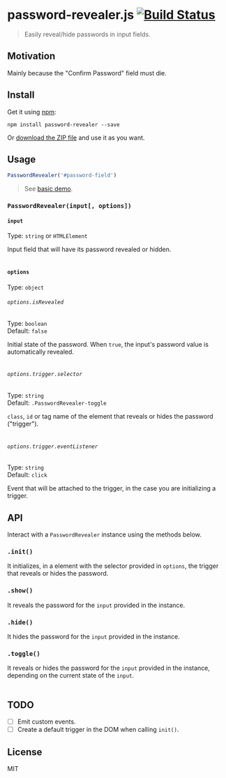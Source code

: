# password-revealer.js [![Build Status](https://travis-ci.org/diessica/password-revealer.js.svg)](https://travis-ci.org/diessica/password-revealer.js)

> Easily reveal/hide passwords in input fields.

## Motivation
Mainly because the "Confirm Password" field must die.

## Install
Get it using [npm](https://www.npmjs.com):
```
npm install password-revealer --save
```

Or [download the ZIP file](https://github.com/diessica/password-revealer.js/archive/master.zip) and use it as you want.

## Usage
```js
PasswordRevealer('#password-field')
```
> See [basic demo](examples/basic-demo.html).

### `PasswordRevealer(input[, options])`

#### `input`

Type: `string` or `HTMLElement`

Input field that will have its password revealed or hidden.<br><br>  

#### `options`
Type: `object`

###### `options.isRevealed`
Type: `boolean`<br>
Default: `false`

Initial state of the password. When `true`, the input's password value is automatically revealed. <br><br>

###### `options.trigger.selector`
Type: `string`<br>
Default: `.PasswordRevealer-toggle`

`class`, `id` or tag name of the element that reveals or hides the password ("trigger"). <br><br>

###### `options.trigger.eventListener`
Type: `string`<br>
Default: `click`

Event that will be attached to the trigger, in the case you are initializing a trigger.

## API
Interact with a `PasswordRevealer` instance using the methods below.

### `.init()`
It initializes, in a element with the selector provided in `options`, the trigger that reveals or hides the password.

### `.show()`
It reveals the password for the `input` provided in the instance.

### `.hide()`
It hides the password for the `input` provided in the instance.

### `.toggle()`
It reveals or hides the password for the `input` provided in the instance, depending on the current state of the `input`. <br><br>

## TODO
- [ ] Emit custom events.
- [ ] Create a default trigger in the DOM when calling `init()`.

## License
MIT

